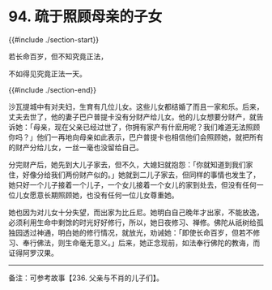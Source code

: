 # 94. 疏于照顾母亲的子女
{{#include ./section-start}}

若长命百岁，但不知究竟正法，

不如得见究竟正法一天。

{{#include ./section-end}}

沙瓦提城中有对夫妇，生育有几位儿女。这些儿女都结婚了而且一家和乐。后来，丈夫去世了，他的妻子巴户普提卡没有分财产给儿女。他的儿女想要分财产，就告诉她：「母亲，现在父亲已经过世了，你拥有家产有什麽用呢？我们难道无法照顾你吗？」他们一再地向母亲如此表示，巴户普提卡也相信他们会照顾她，就把所有的财产分给儿女，一丝一毫也没留给自己。

分完财产后，她先到大儿子家去，但不久，大媳妇就抱怨：「你就知道到我们家住，好像分给我们两份财产似的。」她就到二儿子家去，但同样的事情也发生了，她只好一个儿子接着一个儿子，一个女儿接着一个女儿的家到处去，但没有任何一位儿女愿意长期照顾她，也没有任何一位儿女尊重她。

她也因为对儿女十分失望，而出家为比丘尼。她明白自己晚年才出家，不能放逸，必须利用生命中剩馀的时光好好修行，所以，她日夜修习、禅修。佛陀从祇树给孤独园透过神通，明白她的修行情况，就放光，劝诫她：「即使长命百岁，但若不修习、奉行佛法，则生命毫无意义。」后来，她正念现前，如法奉行佛陀的教诲，而证得阿罗汉果。


---



备注：可参考故事【236. 父亲与不肖的儿子们】。


